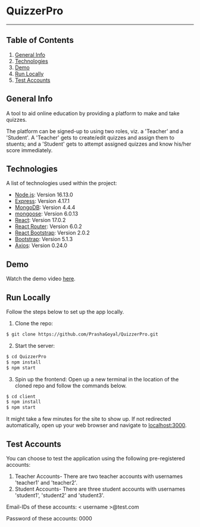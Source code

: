 # QuizzerPro

---

## Table of Contents

1. [General Info](#general-info)
2. [Technologies](#technologies)
3. [Demo](#demo)
4. [Run Locally](#run-locally)
5. [Test Accounts](#test-accounts)

## General Info

A tool to aid online education by providing a platform to make and take quizzes.

The platform can be signed-up to using two roles, viz. a 'Teacher' and a 'Student'. A 'Teacher' gets to create/edit quizzes and assign them to stuents; and a 'Student' gets to attempt assigned quizzes and know his/her score immediately.

## Technologies

A list of technologies used within the project:

- [Node.js](https://nodejs.org/en/): Version 16.13.0
- [Express](http://expressjs.com/): Version 4.17.1
- [MongoDB](https://www.mongodb.com/): Version 4.4.4
- [mongoose](https://mongoosejs.com/): Version 6.0.13
- [React](https://reactjs.org/): Version 17.0.2
- [React Router](https://reactrouter.com/): Version 6.0.2
- [React Bootstrap](https://react-bootstrap.github.io/): Version 2.0.2
- [Bootstrap](https://getbootstrap.com/): Version 5.1.3
- [Axios](https://axios-http.com/): Version 0.24.0

## Demo

Watch the demo video [here](https://drive.google.com/file/d/1l_F3LlrzUdmEQ3DAHpJADFNsWTyG7aKL/view?usp=sharing).

## Run Locally

Follow the steps below to set up the app locally.

1. Clone the repo:

```sh
$ git clone https://github.com/PrashaGoyal/QuizzerPro.git
```

2. Start the server:

```sh
$ cd QuizzerPro
$ npm install
$ npm start
```

3. Spin up the frontend: Open up a new terminal in the location of the cloned repo and follow the commands below.

```sh
$ cd client
$ npm install
$ npm start
```

It might take a few minutes for the site to show up. If not redirected automatically, open up your web browser and navigate to [localhost:3000](http://localhost:3000).

## Test Accounts

You can choose to test the application using the following pre-registered accounts:

1. Teacher Accounts- There are two teacher accounts with usernames 'teacher1' and 'teacher2'.
2. Student Accounts- There are three student accounts with usernames 'student1', 'student2' and 'student3'.

Email-IDs of these accounts: < username >@test.com

Password of these accounts: 0000
